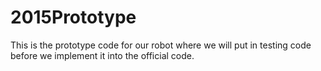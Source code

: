 # 2015Prototype
This is the prototype code for our robot where we will put in testing code before we implement it into the official code.
